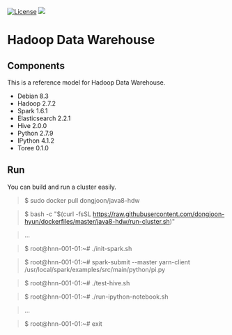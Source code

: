 [![License](https://img.shields.io/badge/license-Apache%202-blue.svg)](LICENSE)
[![](https://badge.imagelayers.io/dongjoon/java8-hdw:latest.svg)](https://imagelayers.io/?images=dongjoon/java8-hdw:latest)

Hadoop Data Warehouse
====================

Components
----------
This is a reference model for Hadoop Data Warehouse.

* Debian 8.3
* Hadoop 2.7.2
* Spark 1.6.1
* Elasticsearch 2.2.1
* Hive 2.0.0
* Python 2.7.9
* IPython 4.1.2
* Toree 0.1.0

Run
---
You can build and run a cluster easily.

> $ sudo docker pull dongjoon/java8-hdw

> $ bash -c "$(curl -fsSL https://raw.githubusercontent.com/dongjoon-hyun/dockerfiles/master/java8-hdw/run-cluster.sh)"

> ...

> $ root@hnn-001-01:~# ./init-spark.sh 

> $ root@hnn-001-01:~# spark-submit --master yarn-client /usr/local/spark/examples/src/main/python/pi.py

> $ root@hnn-001-01:~# ./test-hive.sh 

> $ root@hnn-001-01:~# ./run-ipython-notebook.sh

> ...

> $ root@hnn-001-01:~# exit
